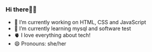 ### Hi there👋🏾


- 🔭 I’m currently working on HTML, CSS and JavaScript 
- 🌱 I’m currently learning mysql and software test
- 🫀 I love everything about tech!
- 😄 Pronouns: she/her

